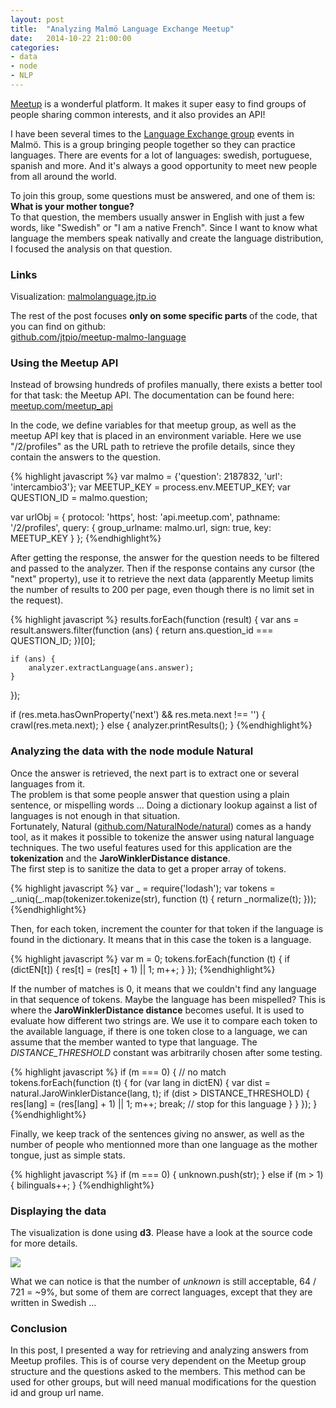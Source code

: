 ```yaml
---
layout: post
title:  "Analyzing Malmö Language Exchange Meetup"
date:   2014-10-22 21:00:00
categories:
- data
- node
- NLP
---
```


<p>
  <a href="//meetup.com">Meetup</a> is a wonderful platform. It makes it super easy to find groups of people sharing common interests, and it also provides an API! <br>
</p>

<p>
  I have been several times to the <a href="//www.meetup.com/intercambio3">Language Exchange group</a> events in Malmö. This is a group bringing people together so they can practice languages. There are events for a lot of languages: swedish, portuguese, spanish and more. And it's always a good opportunity to meet new people from all around the world. <br>
</p>

<p>
  To join this group, some questions must be answered, and one of them is: <strong>What is your mother tongue?</strong><br>
  To that question, the members usually answer in English with just a few words, like "Swedish" or "I am a native French". Since I want to know what language the members speak nativally and create the language distribution, I focused the analysis on that question.<br>
</p>

<h3>Links</h3>

<p class="bigger">
  Visualization: <a href="//malmolanguage.jtp.io">malmolanguage.jtp.io</a>
</p>

<p>
  The rest of the post focuses <strong> only on some specific parts </strong> of the code, that you can find on github:<br>
  <a href="//github.com/jtpio/meetup-malmo-language">github.com/jtpio/meetup-malmo-language</a>
</p>

<h3>Using the Meetup API</h3>

<p>
  Instead of browsing hundreds of profiles manually, there exists a better tool for that task: the Meetup API. The documentation can be found here: <a href="//www.meetup.com/meetup_api">meetup.com/meetup_api</a> <br>

  In the code, we define variables for that meetup group, as well as the meetup API key that is placed in an environment variable. Here we use "/2/profiles" as the URL path to retrieve the profile details, since they contain the answers to the question.
</p>

<p>
{% highlight javascript %}
var malmo = {'question': 2187832, 'url': 'intercambio3'};
var MEETUP_KEY = process.env.MEETUP_KEY;
var QUESTION_ID = malmo.question;

var urlObj = {
    protocol: 'https',
    host: 'api.meetup.com',
    pathname: '/2/profiles',
    query: {
        group_urlname: malmo.url,
        sign: true,
        key: MEETUP_KEY
    }
};
{%endhighlight%}
</p>

<p>
  After getting the response, the answer for the question needs to be filtered and passed to the analyzer. Then if the response contains any cursor (the "next" property), use it to retrieve the next data (apparently Meetup limits the number of results to 200 per page, even though there is no limit set in the request).
</p>

<p>
{% highlight javascript %}
results.forEach(function (result) {
    var ans = result.answers.filter(function (ans) {
        return ans.question_id === QUESTION_ID;
    })[0];

    if (ans) {
        analyzer.extractLanguage(ans.answer);
    }
});

if (res.meta.hasOwnProperty('next') && res.meta.next !== '') {
    crawl(res.meta.next);
} else {
    analyzer.printResults();
}
{%endhighlight%}
</p>

<h3> Analyzing the data with the node module Natural</h3>

<p>
  Once the answer is retrieved, the next part is to extract one or several languages from it. <br>
  The problem is that some people answer that question using a plain sentence, or mispelling words ... Doing a dictionary lookup against a list of languages is not enough in that situation. <br>
  Fortunately, Natural (<a href="//github.com/NaturalNode/natural">github.com/NaturalNode/natural</a>) comes as a handy tool, as it makes it possible to tokenize the answer using natural language techniques. The two useful features used for this application are the <strong>tokenization</strong> and the <strong>JaroWinklerDistance distance</strong>. <br>
  The first step is to sanitize the data to get a proper array of tokens.
</p>

<p>
{% highlight javascript %}
var _ = require('lodash');
var tokens = _.uniq(_.map(tokenizer.tokenize(str), function (t) {
    return _normalize(t);
}));
{%endhighlight%}
</p>

<p>
  Then, for each token, increment the counter for that token if the language is found in the dictionary. It means that in this case the token is a language.
</p>

<p>
{% highlight javascript %}
var m = 0;
tokens.forEach(function (t) {
    if (dictEN[t]) {
        res[t] = (res[t] + 1) || 1;
        m++;
    }
});
{%endhighlight%}
</p>

<p>
  If the number of matches is 0, it means that we couldn't find any language in that sequence of tokens. Maybe the language has been mispelled? This is where the <strong>JaroWinklerDistance distance</strong> becomes useful. It is used to evaluate how different two strings are. We use it to compare each token to the available language, if there is one token close to a language, we can assume that the member wanted to type that language. The <em>DISTANCE_THRESHOLD</em> constant was arbitrarily chosen after some testing.
</p>

<p>
{% highlight javascript %}
if (m === 0) {
    // no match
    tokens.forEach(function (t) {
        for (var lang in dictEN) {
            var dist = natural.JaroWinklerDistance(lang, t);
            if (dist > DISTANCE_THRESHOLD) {
                res[lang] = (res[lang] + 1) || 1;
                m++;
                break; // stop for this language
            }
        }
    });
}
{%endhighlight%}
</p>

<p>
Finally, we keep track of the sentences giving no answer, as well as the number of people who mentionned more than one language as the mother tongue, just as simple stats.
</p>

<p>
{% highlight javascript %}
if (m === 0) {
    unknown.push(str);
} else if (m > 1) {
    bilinguals++;
}
{%endhighlight%}
</p>


<h3>Displaying the data</h3>

<p>
The visualization is done using <strong>d3</strong>. Please have a look at the source code for more details.
</p>

<div class="embed-responsive embed-responsive-16by9">
  <img class="embed-responsive-item" src="{{ site.url }}/res/malmolanguage.png">
</div>

<p>
What we can notice is that the number of <em>unknown</em> is still acceptable, 64 / 721 = ~9%, but some of them are correct languages, except that they are written in Swedish ...
</p>

<h3>Conclusion</h3>

<p>
In this post, I presented a way for retrieving and analyzing answers from Meetup profiles. This is of course very dependent on the Meetup group structure and the questions asked to the members. This method can be used for other groups, but will need manual modifications for the question id and group url name.
</p>